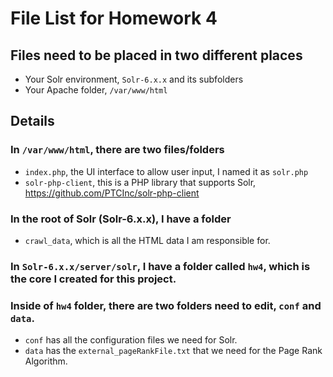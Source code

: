 # File List for Homework 4
## Files need to be placed in two different places
* Your Solr environment, ```Solr-6.x.x``` and its subfolders
* Your Apache folder, ```/var/www/html```

## Details
### In ```/var/www/html```, there are two files/folders
* ```index.php```, the UI interface to allow user input, I named it as ```solr.php```
* ```solr-php-client```, this is a PHP library that supports Solr, https://github.com/PTCInc/solr-php-client

### In the root of Solr (Solr-6.x.x), I have a folder
* ```crawl_data```, which is all the HTML data I am responsible for. 

### In ```Solr-6.x.x/server/solr```, I have a folder called ```hw4```, which is the core I created for this project.
### Inside of ```hw4``` folder, there are two folders need to edit, ```conf``` and ```data```.
* ```conf``` has all the configuration files we need for Solr.
* ```data``` has the ```external_pageRankFile.txt``` that we need for the Page Rank Algorithm.